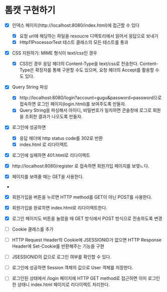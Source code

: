 # 톰캣 구현하기
- [x] 인덱스 페이지(http://localhost:8080/index.html)에 접근할 수 있다
  - [x] 요청 url에 해당하는 파일을 resoucre 디렉토리에서 읽어서 응답으로 보내기
  - [x] Http11ProcessorTest 테스트 클래스의 모든 테스트를 통과
- [x] CSS 지원하기: MIME 형식이 text/css인 경우
  - [x] CSS인 경우 응답 헤더의 Content-Type을 text/css로 전송한다.
        Content-Type은 확장자를 통해 구분할 수도 있으며, 요청 헤더의 Accept를 활용할 수도 있다.
- [x] Query String 파싱
  - [x] http://localhost:8080/login?account=gugu&password=password으로 접속하면 로그인 페이지(login.html)를 보여주도록 만들자.
  - [x] Query String을 파싱해서 아이디, 비밀번호가 일치하면 콘솔창에 로그로 회원을 조회한 결과가 나오도록 만들자.

- [x] 로그인에 성공하면
  - [x] 응답 헤더에 http status code를 302로 반환
  - [x] index.html 로 리다이렉트
- [x] 로그인에 실패하면 401.html로 리다이렉트

- [x] http://localhost:8080/register 로 접속하면 회원가입 페이지를 보옂ㄴ다.
- [x] 페이지를 보여줄 때는 GET을 사용한다.
- 
- [x] 회원가입을 버튼을 누르면 HTTP method를 GET이 아닌 POST를 사용한다.
- [x] 회원가입을 완료하면 index.html로 리다이렉트한다.
- [x] 로그인 페이지도 버튼을 눌렀을 때 GET 방식에서 POST 방식으로 전송하도록 변경

- [ ] Cookie 클래스를 추가
- [ ] HTTP Request Header의 Cookie에 JSESSIONID가 없으면 HTTP Response Header에 Set-Cookie를 반환해주는 기능을 구현

- [ ] JSESSIONID의 값으로 로그인 여부를 확인할 수 있다.
- [ ] 로그인에 성공하면 Session 객체의 값으로 User 객체를 저장한다.
- [ ] 로그인된 상태에서 /login 페이지에 HTTP GET method로 접근하면 이미 로그인한 상태니 index.html 페이지로 리다이렉트 처리한다.



